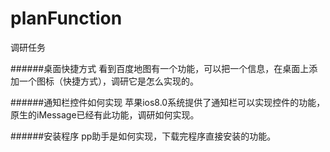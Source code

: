 planFunction
============

调研任务

######桌面快捷方式
看到百度地图有一个功能，可以把一个信息，在桌面上添加一个图标（快捷方式），调研它是怎么实现的。

######通知栏控件如何实现
苹果ios8.0系统提供了通知栏可以实现控件的功能，原生的iMessage已经有此功能，调研如何实现。

######安装程序
pp助手是如何实现，下载完程序直接安装的功能。